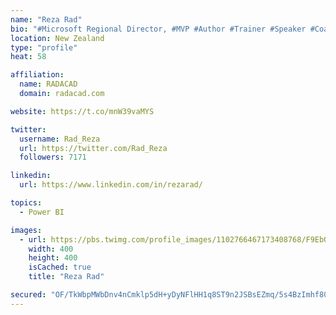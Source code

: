```yaml
---
name: "Reza Rad"
bio: "#Microsoft Regional Director, #MVP #Author #Trainer #Speaker #Coach #Consultant #PowerBI "
location: New Zealand
type: "profile"
heat: 58

affiliation:
  name: RADACAD
  domain: radacad.com

website: https://t.co/mnW39vaMYS

twitter:
  username: Rad_Reza
  url: https://twitter.com/Rad_Reza
  followers: 7171

linkedin:
  url: https://www.linkedin.com/in/rezarad/

topics:
  - Power BI

images:
  - url: https://pbs.twimg.com/profile_images/1102766467173408768/F9EbQENa_400x400.png
    width: 400
    height: 400
    isCached: true
    title: "Reza Rad"

secured: "OF/TkWbpMWbDnv4nCmklp5dH+yDyNFlHH1q8ST9n2JSBsEZmq/5s4BzImhf80ps0nb7E3R53psoONkdT+nt110Fbqy08iZLxmojxqFQ3N1e8xFcMaJLKEGv0JumZjeYenIgWXy3c4V8zJMBrvMu9YXqnWwdGD1ONePY2je5D/ERw94AeUElp1JwEsK8sKS2u3yW1SLndlJiQvZWiiWXCLDpMq6Yk84lXito9V5vA24tWCq5V47rCpYdwUvRLtGbSwZLUXw9uSqORlErkgm1O0UaB0ouCvxZiFmKPFNexLW49MyTlTU+g16gNSDq3Ap3UZ8l6Ko2Fv4g95uz6TLNoiOeGlJesJPYKgzkWzULCklalmSXdJc0MmLH4SnUDyNfLVN64e3NKcw8cCLdVidEs/PHPCGyEIZq+Go4nFZ5KV7o=;eBOkem27pMgTqLs7L4Avhg=="
---
```


